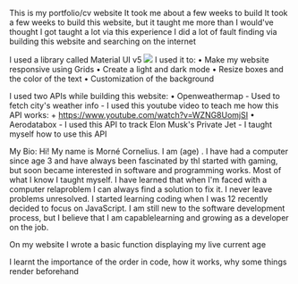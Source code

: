 This is my portfolio/cv website
It took me about a few weeks to build
It took a few weeks to build this website, but it taught me more than I would've thought
I got taught a lot via this experience
I did a lot of fault finding via building this website and searching on the internet

I used a library called Material UI v5 <img src="https://img.shields.io/badge/Material%20UI-007FFF?style=for-the-badge&logo=mui&logoColor=white"/>
I used it to:
    • Make my website responsive using Grids
    • Create a light and dark mode
    • Resize boxes and the color of the text
    • Customization of the background

I used two APIs while building this website:
    • Openweathermap
        - Used to fetch city's weather info
        - I used this youtube video to teach me how this API    works:
            + https://www.youtube.com/watch?v=WZNG8UomjSI
    • Aerodatabox
        - I used this API to track Elon Musk's Private Jet 
        - I taught myself how to use this API

My Bio:
    Hi! My name is Morné Cornelius. I am (age) . I have had a
    computer since age 3 and have always been fascinated by thI
    started with gaming, but soon became interested in software
    and programming works. Most of what I know I taught myself. I
    have learned that when I'm faced with a computer relaproblem
    I can always find a solution to fix it. I never leave problems
    unresolved. I started learning coding when I was 12 recently
    decided to focus on JavaScript. I am still new to the software
    development process, but I believe that I am capablelearning
    and growing as a developer on the job.

On my website I wrote a basic function displaying my live current age

I learnt the importance of the order in code, how it works, why some things render beforehand 

